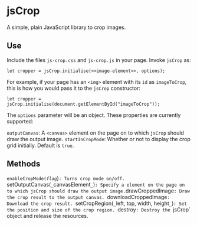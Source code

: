 # jsCrop
A simple, plain JavaScript library to crop images.

## Use
Include the files `js-crop.css` and `js-crop.js` in your page. Invoke `jsCrop` as:
```
let cropper = jsCrop.initialise(<<image-element>>, options);
```
For example, if your page has an `<img>` element with its `id` as `imageToCrop`, this is how you would pass it to the `jsCrop` constructor:
```
let cropper = jsCrop.initialise(document.getElementById("imageToCrop"));
```
The `options` parameter will be an object. These properties are currently supported:

`outputCanvas`: A `<canvas>` element on the page on to which `jsCrop` should draw the output image.
`startInCropMode`: Whether or not to display the crop grid initially. Default is `true`.

## Methods

`enableCropMode(`_`flag`_)`: Turns crop mode on/off.
`setOutputCanvas(`_`canvasElement`_`)`: Specify a `<canvas>` element on the page on to which jsCrop should draw the output image.
`drawCroppedImage`: Draw the crop result to the output canvas.
`downloadCroppedImage`: Download the crop result.
`setCropRegion(`_`left, top, width, height`_`)`: Set the position and size of the crop region.
`destroy`: Destroy the `jsCrop` object and release the resources.
